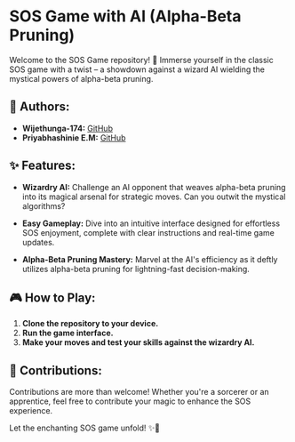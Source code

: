# SOS Game with AI (Alpha-Beta Pruning)

Welcome to the SOS Game repository! 🚀 Immerse yourself in the classic SOS game with a twist – a showdown against a wizard AI wielding the mystical powers of alpha-beta pruning.

## 🎩 Authors:

- **Wijethunga-174:** [GitHub](https://github.com/Wijethunga-174)
- **Priyabhashinie E.M:** [GitHub](https://github.com/PriyabhashinieEM)

## ✨ Features:

- **Wizardry AI:** Challenge an AI opponent that weaves alpha-beta pruning into its magical arsenal for strategic moves. Can you outwit the mystical algorithms?

- **Easy Gameplay:** Dive into an intuitive interface designed for effortless SOS enjoyment, complete with clear instructions and real-time game updates.

- **Alpha-Beta Pruning Mastery:** Marvel at the AI's efficiency as it deftly utilizes alpha-beta pruning for lightning-fast decision-making.

## 🎮 How to Play:

1. **Clone the repository to your device.**
2. **Run the game interface.**
3. **Make your moves and test your skills against the wizardry AI.**

## 🌟 Contributions:

Contributions are more than welcome! Whether you're a sorcerer or an apprentice, feel free to contribute your magic to enhance the SOS experience.

Let the enchanting SOS game unfold! ✨🔮
